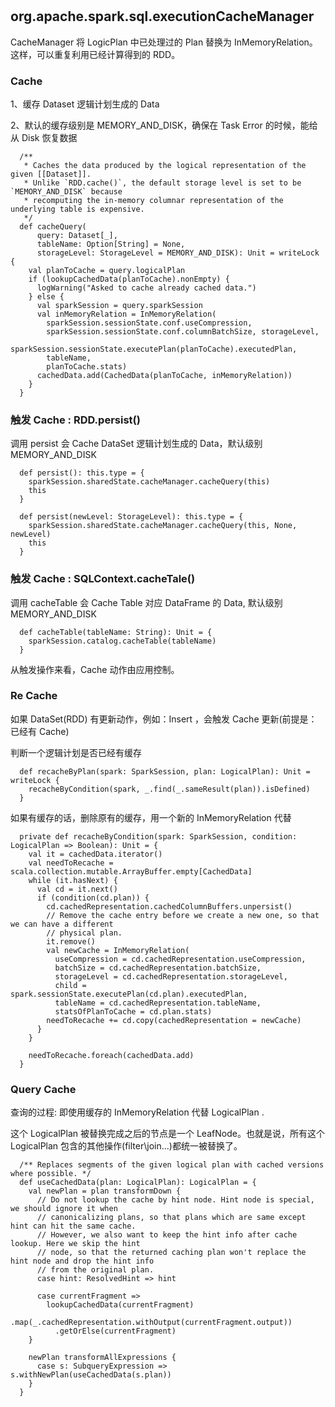 #

## org.apache.spark.sql.executionCacheManager
CacheManager 将 LogicPlan 中已处理过的 Plan 替换为 InMemoryRelation。这样，可以重复利用已经计算得到的 RDD。

### Cache
1、缓存 Dataset 逻辑计划生成的 Data

2、默认的缓存级别是 MEMORY_AND_DISK，确保在 Task Error 的时候，能给从 Disk 恢复数据
```
  /**
   * Caches the data produced by the logical representation of the given [[Dataset]].
   * Unlike `RDD.cache()`, the default storage level is set to be `MEMORY_AND_DISK` because
   * recomputing the in-memory columnar representation of the underlying table is expensive.
   */
  def cacheQuery(
      query: Dataset[_],
      tableName: Option[String] = None,
      storageLevel: StorageLevel = MEMORY_AND_DISK): Unit = writeLock {
    val planToCache = query.logicalPlan
    if (lookupCachedData(planToCache).nonEmpty) {
      logWarning("Asked to cache already cached data.")
    } else {
      val sparkSession = query.sparkSession
      val inMemoryRelation = InMemoryRelation(
        sparkSession.sessionState.conf.useCompression,
        sparkSession.sessionState.conf.columnBatchSize, storageLevel,
        sparkSession.sessionState.executePlan(planToCache).executedPlan,
        tableName,
        planToCache.stats)
      cachedData.add(CachedData(planToCache, inMemoryRelation))
    }
  }
```

###  触发 Cache : RDD.persist()
调用 persist 会 Cache DataSet 逻辑计划生成的 Data，默认级别 MEMORY_AND_DISK

```
  def persist(): this.type = {
    sparkSession.sharedState.cacheManager.cacheQuery(this)
    this
  }
  
  def persist(newLevel: StorageLevel): this.type = {
    sparkSession.sharedState.cacheManager.cacheQuery(this, None, newLevel)
    this
  }
```

### 触发 Cache : SQLContext.cacheTale()
调用 cacheTable 会 Cache Table 对应 DataFrame 的 Data, 默认级别 MEMORY_AND_DISK
```
  def cacheTable(tableName: String): Unit = {
    sparkSession.catalog.cacheTable(tableName)
  }
```

从触发操作来看，Cache 动作由应用控制。
 
### Re Cache
如果 DataSet(RDD) 有更新动作，例如：Insert ，会触发 Cache 更新(前提是：已经有 Cache)

判断一个逻辑计划是否已经有缓存
```
  def recacheByPlan(spark: SparkSession, plan: LogicalPlan): Unit = writeLock {
    recacheByCondition(spark, _.find(_.sameResult(plan)).isDefined)
  }
```

如果有缓存的话，删除原有的缓存，用一个新的 InMemoryRelation 代替
```
  private def recacheByCondition(spark: SparkSession, condition: LogicalPlan => Boolean): Unit = {
    val it = cachedData.iterator()
    val needToRecache = scala.collection.mutable.ArrayBuffer.empty[CachedData]
    while (it.hasNext) {
      val cd = it.next()
      if (condition(cd.plan)) {
        cd.cachedRepresentation.cachedColumnBuffers.unpersist()
        // Remove the cache entry before we create a new one, so that we can have a different
        // physical plan.
        it.remove()
        val newCache = InMemoryRelation(
          useCompression = cd.cachedRepresentation.useCompression,
          batchSize = cd.cachedRepresentation.batchSize,
          storageLevel = cd.cachedRepresentation.storageLevel,
          child = spark.sessionState.executePlan(cd.plan).executedPlan,
          tableName = cd.cachedRepresentation.tableName,
          statsOfPlanToCache = cd.plan.stats)
        needToRecache += cd.copy(cachedRepresentation = newCache)
      }
    }

    needToRecache.foreach(cachedData.add)
  }
```

### Query Cache
查询的过程: 即使用缓存的 InMemoryRelation 代替 LogicalPlan . 

这个 LogicalPlan 被替换完成之后的节点是一个 LeafNode。也就是说，所有这个 LogicalPlan 包含的其他操作(filter\join\...)都统一被替换了。

```
  /** Replaces segments of the given logical plan with cached versions where possible. */
  def useCachedData(plan: LogicalPlan): LogicalPlan = {
    val newPlan = plan transformDown {
      // Do not lookup the cache by hint node. Hint node is special, we should ignore it when
      // canonicalizing plans, so that plans which are same except hint can hit the same cache.
      // However, we also want to keep the hint info after cache lookup. Here we skip the hint
      // node, so that the returned caching plan won't replace the hint node and drop the hint info
      // from the original plan.
      case hint: ResolvedHint => hint

      case currentFragment =>
        lookupCachedData(currentFragment)
          .map(_.cachedRepresentation.withOutput(currentFragment.output))
          .getOrElse(currentFragment)
    }

    newPlan transformAllExpressions {
      case s: SubqueryExpression => s.withNewPlan(useCachedData(s.plan))
    }
  }
```



